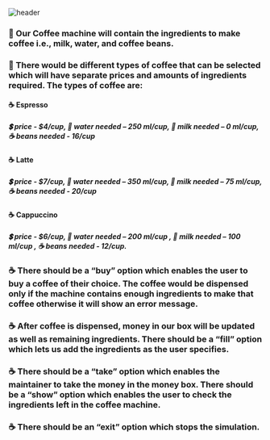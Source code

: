 ![header](https://github.com/Sowndarya9920/CoffeeMachineSimulator/assets/112794922/073a3bad-38e0-461e-94c2-feceec328805)

### :hotel: Our Coffee machine will contain the ingredients to make coffee i.e., milk, water, and coffee beans. 
### :hotel: There would be different types of coffee that can be selected which will have separate prices and amounts of ingredients required. The types of coffee are:

#### :coffee: Espresso
##### :heavy_dollar_sign: price - $4/cup, :potable_water: water needed – 250 ml/cup, :milk_glass: milk needed – 0 ml/cup, :coffee: beans needed - 16/cup
#### :coffee: Latte
##### :heavy_dollar_sign: price - $7/cup, :potable_water: water needed – 350 ml/cup, :milk_glass: milk needed – 75 ml/cup,  :coffee: beans needed - 20/cup
#### :coffee: Cappuccino
##### :heavy_dollar_sign: price - $6/cup, :potable_water: water needed – 200 ml/cup , :milk_glass: milk needed – 100 ml/cup , :coffee: beans needed - 12/cup. 


### :coffee: There should be a “buy” option which enables the user to buy a coffee of their choice. The coffee would be dispensed only if the machine contains enough ingredients to make that coffee otherwise it will show an error message. 
### :coffee: After coffee is dispensed, money in our box will be updated as well as remaining ingredients. There should be a “fill” option which lets us add the ingredients as the user specifies. 
### :coffee: There should be a “take” option which enables the maintainer to take the money in the money box. There should be a “show” option which enables the user to check the ingredients left in the coffee machine. 
### :coffee: There should be an “exit” option which stops the simulation.



